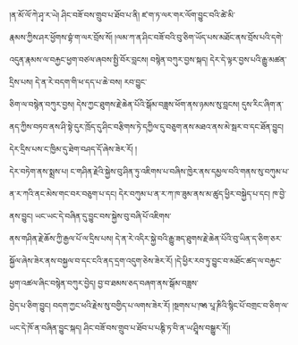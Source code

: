 ﻿  
།ན་མོ་ལོ་ཀེ་ཤྭ་ར་ཡེ། ཤིང་བཟོ་བས་གྲུབ་པ་ཐོབ་པ་ནི། ཛ་ག་ཏ་ལར་གར་ལོག་བྱུང་བའི་ཚེ་མི་  
རྣམས་ཀྱིས་ཤར་ཕྱོགས་བྷཾ་ག་ལར་བྲོས་སོ། །ལམ་ཀ་ན་ཤིང་བཟོ་བའི་བུ་ཅིག་ཡོད་པས་མཐོང་ནས་བྲོས་པའི་དགེ་འདུན་རྣམས་ལ་བརྐྱང་ཕྱག་བཙལ་ཞབས་སྤྱི་བོར་བླངས། བསྙེན་བཀུར་བྱས་སྐད། དེར་དེ་ལྟར་བྱས་པའི་རྒྱུ་མཚན་དྲིས་པས། དེ་ན་རེ་བདག་གི་ཕ་དད་པ་ཆེ་བས། རབ་བྱུང་  
ཅིག་ལ་བསྙེན་བཀུར་བྱས། དེས་ཀྱང་ཐུགས་རྗེ་ཆེན་པོའི་སྒོམ་བཟླས་ཕོག་ནས་ཉམས་སུ་བླངས། དུས་རིང་ཞིག་ན་ནད་ཀྱིས་བཏབ་ནས་ཤི་སྟེ་དུར་ཁྲོད་དུ་ཤིང་བརྩིགས་ཏེ་དཀྱིལ་དུ་བཅུག་ནས་མཐའ་ནས་མེ་སྦར་བ་དང་ཐོན་བྱུང། དེར་དྲིས་པས་ང་ཁྱིམ་དུ་ཐེག་བཤད་དོ་ཞེས་ཟེར་རོ། །  
དེར་བཏེག་ནས་སྨྲས་པ། ང་གཤིན་རྗེའི་སྐྱེས་བུ་ཤིན་ཏུ་འཇིགས་པ་བཞིས་ཁྱེར་ནས་དམྱལ་བའི་གནས་སུ་བཀུམ་པ་ན་ར་ཀའི་ནང་མེས་གང་བར་བཅུག་པ་དང། དེར་བཀུམ་པ་ན་ར་ཀ་ཁ་ཟུམ་ནས་མ་ཚུད་ཕྱིར་བསྐྱེད་པ་དང། ཁ་བྱེ་ནས་བྱུང། ཡང་ཡང་དེ་བཞིན་དུ་བྱུང་བས་སྐྱེས་བུ་བཞི་པོ་འཇིགས་  
ནས་གཤིན་རྗེ་ཆོས་ཀྱི་རྒྱལ་པོ་ལ་དྲིས་པས། དེ་ན་རེ་འདིར་སྐྱེ་བའི་རྒྱུ་ཟད་ཐུགས་རྗེ་ཆེན་པོའི་བུ་ཡིན་ད་ཅིག་ཅར་སྐྱོལ་ཞེས་ཟེར་ནས་བསྐྱལ་བ་དང་ངའི་ནད་དྲག་འདུག་ཅེས་ཟེར་རོ། །དེ་ཕྱིར་རབ་ཏུ་བྱུང་བ་མཐོང་ཚད་ལ་བརྐྱང་ཕྱག་འཚལ་ཞིང་བསྙེན་བཀུར་བྱེད། བྱ་བ་ཐམས་ཅད་བཞག་ནས་སྒོམ་བཟླས་  
བྱེད་པ་ཅིག་བྱུང། བདག་ཀྱང་ཕའི་རྗེས་སུ་བགྱིད་པ་ལགས་ཟེར་རོ། །སྔགས་པ་ཁརྶ་པཱ་ཎིའི་སྙིང་པོ་བགྲང་བ་ཅིག་ལ་ཡང་དེ་ཁོ་ན་བཞིན་བྱུང་སྐད། ཤིང་བཟོ་བས་གྲུབ་པ་ཐོབ་པ་པཎྚི་ཏ་བི་ན་ཡ་ཤྲཱིས་བསྒྱུར་རོ།།  
  

